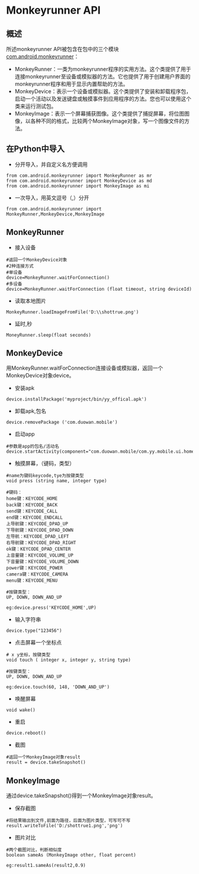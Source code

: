 # Monkeyrunner API
## 概述
所述monkeyrunner API被包含在包中的三个模块 [com.android.monkeyrunner](https://developer.android.com/studio/test/monkeyrunner/index.html#APIClasses)：
- MonkeyRunner：一类为monkeyrunner程序的实用方法。这个类提供了用于连接monkeyrunner至设备或模拟器的方法。它也提供了用于创建用户界面的monkeyrunner程序和用于显示内置帮助的方法。
- MonkeyDevice：表示一个设备或模拟器。这个类提供了安装和卸载程序包，启动一个活动以及发送键盘或触摸事件到应用程序的方法。您也可以使用这个类来运行测试包。
- MonkeyImage：表示一个屏幕捕获图像。这个类提供了捕捉屏幕，将位图图像，以各种不同的格式，比较两个MonkeyImage对象，写一个图像文件的方法。

## 在Python中导入
- 分开导入，并自定义名方便调用
```
from com.android.monkeyrunner import MonkeyRunner as mr
from com.android.monkeyrunner import MonkeyDevice as md
from com.android.monkeyrunner import MonkeyImage as mi
```
- 一次导入，用英文逗号（,）分开

```
from com.android.monkeyrunner import MonkeyRunner,MonkeyDevice,MonkeyImage 
```
## MonkeyRunner 
- 接入设备

```
#返回一个MonkeyDevice对象
#2种连接方式
#单设备
device=MonkeyRunner.waitForConnection()
#多设备
device=MonkeyRunner.waitForConnection (float timeout, string deviceId)
```
- 读取本地图片

```
MonkeyRunner.loadImageFromFile('D:\\shottrue.png')
```
- 延时,秒 

```
MoneyRunner.sleep(float seconds)
```
## MonkeyDevice
用MonkeyRunner.waitForConnection连接设备或模拟器，返回一个MonkeyDevice对象device。
- 安装apk

```
device.installPackage('myproject/bin/yy_offical.apk')
```
- 卸载apk,包名

```
device.removePackage ('com.duowan.mobile')
```
- 启动app

```
#参数是app的包名/活动名
device.startActivity(component="com.duowan.mobile/com.yy.mobile.ui.home.MainActivity")
```
- 触摸屏幕，（键码，类型）

```
#name为键码keycode,tye为按键类型
void press (string name, integer type)

#键码：
home键：KEYCODE_HOME
back键：KEYCODE_BACK
send键：KEYCODE_CALL
end键：KEYCODE_ENDCALL
上导航键：KEYCODE_DPAD_UP
下导航键：KEYCODE_DPAD_DOWN
左导航：KEYCODE_DPAD_LEFT
右导航键：KEYCODE_DPAD_RIGHT
ok键：KEYCODE_DPAD_CENTER
上音量键：KEYCODE_VOLUME_UP
下音量键：KEYCODE_VOLUME_DOWN
power键：KEYCODE_POWER
camera键：KEYCODE_CAMERA
menu键：KEYCODE_MENU

#按键类型：
UP, DOWN, DOWN_AND_UP

eg:device.press('KEYCODE_HOME',UP)
```
- 输入字符串
```
device.type("123456")
```
- 点击屏幕一个坐标点

```
# x y坐标，按键类型
void touch ( integer x, integer y, string type)

#按键类型：
UP, DOWN, DOWN_AND_UP

eg:device.touch(60, 148, 'DOWN_AND_UP')
```
- 唤醒屏幕

```
void wake()
```
- 重启

```
device.reboot()
```
- 截图

```
#返回一个MonkeyImage对象result
result = device.takeSnapshot()
```

## MonkeyImage 

通过device.takeSnapshot()得到一个MonkeyImage对象result。
- 保存截图

```
#将结果输出到文件,前面为路径，后面为图片类型，可写可不写
result.writeToFile('D:/shottrue1.png','png')
```
- 图片对比

```
#两个截图对比，判断相似度
boolean sameAs (MonkeyImage other, float percent)

eg:result1.sameAs(result2,0.9)
```




